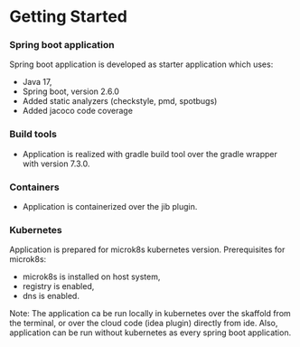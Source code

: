 # Getting Started

### Spring boot application

Spring boot application is developed as starter application which uses:
* Java 17,
* Spring boot, version 2.6.0
* Added static analyzers (checkstyle, pmd, spotbugs)
* Added jacoco code coverage

### Build tools
* Application is realized with gradle build tool over the gradle wrapper with version 7.3.0.

### Containers
* Application is containerized over the jib plugin.

### Kubernetes
Application is prepared for microk8s kubernetes version.
Prerequisites for microk8s:
* microk8s is installed on host system,
* registry is enabled,
* dns is enabled.

Note: The application ca be run locally in kubernetes over the skaffold from the terminal, or over the cloud code (idea plugin) directly from ide. Also, application can be run without kubernetes as every spring boot application.